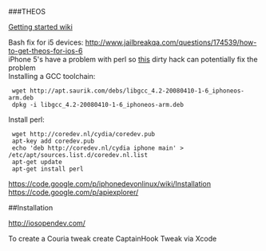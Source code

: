 ###THEOS

[Getting started wiki](http://iphonedevwiki.net/index.php/Theos/Getting_Started)

Bash fix for i5 devices: http://www.jailbreakqa.com/questions/174539/how-to-get-theos-for-ios-6  
     iPhone 5's have a problem with perl so [this](https://github.com/DHowett/theos/issues/53) dirty hack can potentially fix the problem  
Installing a GCC toolchain:

     wget http://apt.saurik.com/debs/libgcc_4.2-20080410-1-6_iphoneos-arm.deb
     dpkg -i libgcc_4.2-20080410-1-6_iphoneos-arm.deb
     
Install perl: 

     wget http://coredev.nl/cydia/coredev.pub
     apt-key add coredev.pub
     echo 'deb http://coredev.nl/cydia iphone main' > /etc/apt/sources.list.d/coredev.nl.list
     apt-get update
     apt-get install perl
     
https://code.google.com/p/iphonedevonlinux/wiki/Installation  
https://code.google.com/p/apiexplorer/

##Installation

http://iosopendev.com/

To create a Couria tweak create CaptainHook Tweak via Xcode
